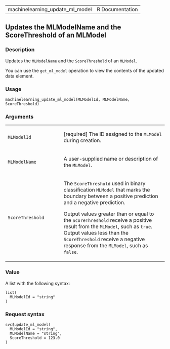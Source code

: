 <table style="width: 100%;">
<tbody>
<tr class="odd">
<td>machinelearning_update_ml_model</td>
<td style="text-align: right;">R Documentation</td>
</tr>
</tbody>
</table>

## Updates the MLModelName and the ScoreThreshold of an MLModel

### Description

Updates the `MLModelName` and the `ScoreThreshold` of an `MLModel`.

You can use the `get_ml_model` operation to view the contents of the
updated data element.

### Usage

    machinelearning_update_ml_model(MLModelId, MLModelName, ScoreThreshold)

### Arguments

<table>
<colgroup>
<col style="width: 35%" />
<col style="width: 65%" />
</colgroup>
<tbody>
<tr class="odd">
<td><code
id="machinelearning_update_ml_model_:_MLModelId">MLModelId</code></td>
<td><p>[required] The ID assigned to the <code>MLModel</code> during
creation.</p></td>
</tr>
<tr class="even">
<td><code
id="machinelearning_update_ml_model_:_MLModelName">MLModelName</code></td>
<td><p>A user-supplied name or description of the
<code>MLModel</code>.</p></td>
</tr>
<tr class="odd">
<td><code
id="machinelearning_update_ml_model_:_ScoreThreshold">ScoreThreshold</code></td>
<td><p>The <code>ScoreThreshold</code> used in binary classification
<code>MLModel</code> that marks the boundary between a positive
prediction and a negative prediction.</p>
<p>Output values greater than or equal to the
<code>ScoreThreshold</code> receive a positive result from the
<code>MLModel</code>, such as <code>true</code>. Output values less than
the <code>ScoreThreshold</code> receive a negative response from the
<code>MLModel</code>, such as <code>false</code>.</p></td>
</tr>
</tbody>
</table>

### Value

A list with the following syntax:

    list(
      MLModelId = "string"
    )

### Request syntax

    svc$update_ml_model(
      MLModelId = "string",
      MLModelName = "string",
      ScoreThreshold = 123.0
    )
